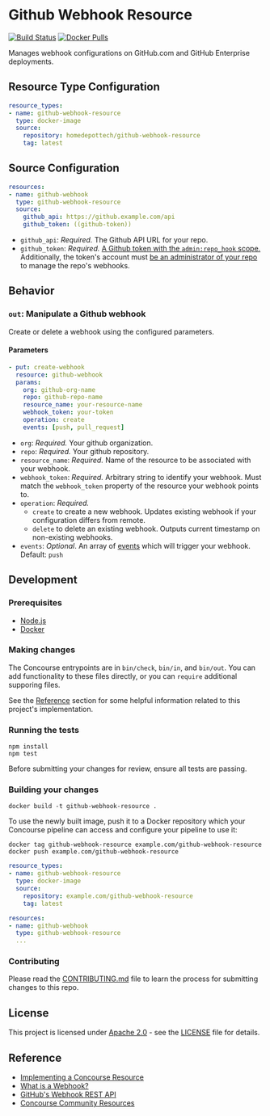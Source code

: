 Github Webhook Resource
===================================

[![Build Status](https://travis-ci.org/homedepot/github-webhook-resource.svg?branch=master)](https://travis-ci.org/homedepot/github-webhook-resource) [![Docker Pulls](https://img.shields.io/docker/pulls/homedepottech/github-webhook-resource.svg)](https://hub.docker.com/r/homedepottech/github-webhook-resource)

Manages webhook configurations on GitHub.com and GitHub Enterprise deployments.

Resource Type Configuration
---------------------------

```yaml
resource_types:
- name: github-webhook-resource
  type: docker-image
  source:
    repository: homedepottech/github-webhook-resource
    tag: latest
```
Source Configuration
--------------------

```yaml
resources:
- name: github-webhook
  type: github-webhook-resource
  source:
    github_api: https://github.example.com/api
    github_token: ((github-token))
```

-	`github_api`: *Required.* The Github API URL for your repo.
-   `github_token`: *Required.* [A Github token with the `admin:repo_hook` scope.](https://github.com/settings/tokens/new?scopes=admin:repo_hook) Additionally, the token's account must [be an administrator of your repo](https://help.github.com/en/articles/managing-an-individuals-access-to-an-organization-repository) to manage the repo's webhooks.

Behavior
--------

### `out`: Manipulate a Github webhook

Create or delete a webhook using the configured parameters.

#### Parameters

```yaml
- put: create-webhook
  resource: github-webhook
  params:
    org: github-org-name
    repo: github-repo-name
    resource_name: your-resource-name
    webhook_token: your-token
    operation: create
    events: [push, pull_request]
```

-	`org`: *Required.* Your github organization.
-	`repo`: *Required.* Your github repository.
-	`resource_name`: *Required.* Name of the resource to be associated with your webhook.
-	`webhook_token`: *Required.* Arbitrary string to identify your webhook. Must match the `webhook_token` property of the resource your webhook points to.
-	`operation`: *Required.*
    -   `create` to create a new webhook. Updates existing webhook if your configuration differs from remote.
    -   `delete` to delete an existing webhook. Outputs current timestamp on non-existing webhooks.
-   `events`: *Optional*. An array of [events](https://developer.github.com/webhooks/#events) which will trigger your webhook. Default: `push`

## Development
### Prerequisites
- [Node.js](https://nodejs.org/)
- [Docker](https://www.docker.com/)

### Making changes
The Concourse entrypoints are in `bin/check`, `bin/in`, and `bin/out`. You can add functionality to these files directly, or you can `require` additional supporing files.

See the [Reference](#Reference) section for some helpful information related to this project's implementation.

### Running the tests
```shell
npm install
npm test
```
Before submitting your changes for review, ensure all tests are passing.

### Building your changes
```shell
docker build -t github-webhook-resource .
```

To use the newly built image, push it to a Docker repository which your Concourse pipeline can access and configure your pipeline to use it:

```shell
docker tag github-webhook-resource example.com/github-webhook-resource
docker push example.com/github-webhook-resource
```

```yaml
resource_types:
- name: github-webhook-resource
  type: docker-image
  source:
    repository: example.com/github-webhook-resource
    tag: latest

resources:
- name: github-webhook
  type: github-webhook-resource
  ...
```

### Contributing
Please read the [CONTRIBUTING.md](CONTRIBUTING.md) file to learn the process for submitting changes to this repo.

## License
This project is licensed under [Apache 2.0](https://www.apache.org/licenses/LICENSE-2.0) - see the [LICENSE](LICENSE) file for details.

## Reference
- [Implementing a Concourse Resource](https://concourse-ci.org/implementing-resource-types.html)
- [What is a Webhook?](https://help.github.com/articles/about-webhooks/)
- [GitHub's Webhook REST API](https://developer.github.com/v3/repos/hooks/)
- [Concourse Community Resources](https://github.com/concourse/concourse/wiki/Resource-Types)
